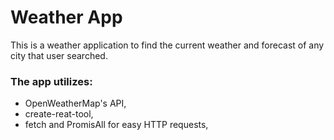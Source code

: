 # Weather App 

This is a weather application to find the current weather and forecast of any city that user searched.
### The app utilizes:

- OpenWeatherMap's API,
- create-reat-tool,
- fetch and PromisAll for easy HTTP requests,


